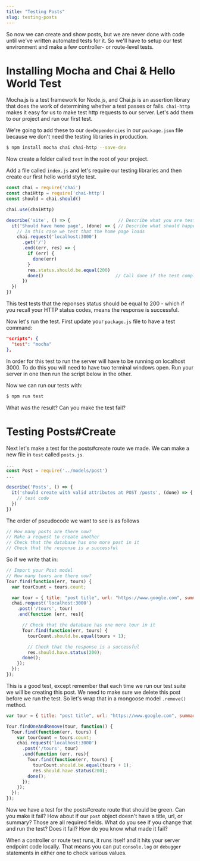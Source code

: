 ```yaml
---
title: "Testing Posts"
slug: testing-posts
---
```


So now we can create and show posts, but we are never done with code until we've written automated tests for it. So we'll have to setup our test environment and make a few controller- or route-level tests.

# Installing Mocha and Chai & Hello World Test

Mocha.js is a test framework for Node.js, and Chai.js is an assertion library that does the work of determining whether a test passes or fails. `chai-http` makes it easy for us to make test http requests to our server. Let's add them to our project and run our first test.

We're going to add these to our `devDependencies` in our `package.json` file because we don't need the testing libraries in production.

```bash
$ npm install mocha chai chai-http --save-dev
```

Now create a folder called `test` in the root of your project.

Add a file called `index.js` and let's require our testing libraries and then create our first hello world style test.

```js
const chai = require('chai')
const chaiHttp = require('chai-http')
const should = chai.should()

chai.use(chaiHttp)

describe('site', () => {                  // Describe what you are testing
  it('Should have home page', (done) => { // Describe what should happen
    // In this case we test that the home page loads
    chai.request('localhost:3000')
      .get('/')
      .end((err, res) => {
        if (err) {
          done(err)
        }
        res.status.should.be.equal(200)
        done()                           // Call done if the test completed successfully.
      })
  })
})
```

This test tests that the reponses status should be equal to 200 - which if you recall your HTTP status codes, means the response is successful.

Now let's run the test. First update your `package.js` file to have a test command:

```json
"scripts": {
  "test": "mocha"
},
```

In order for this test to run the server will have to be running on localhost 3000. To do this you will need to have two terminal windows open. Run your server in one then run the script below in the other. 

Now we can run our tests with:
```bash
$ npm run test
```

What was the result? Can you make the test fail?

# Testing Posts#Create

Next let's make a test for the posts#create route we made. We can make a new file in `test` called `posts.js`.

```js
...
const Post = require('../models/post')
...

describe('Posts', () => {
  it('should create with valid attributes at POST /posts', (done) => {
    // test code
  })
})
```

The order of pseudocode we want to see is as follows

```js
// How many posts are there now?
// Make a request to create another
// Check that the database has one more post in it
// Check that the response is a successful
```

So if we write that in:

```js
// Import your Post model
// How many tours are there now?
Tour.find(function(err, tours) {
  var tourCount = tours.count;

  var tour = { title: "post title", url: "https://www.google.com", summary: "post summary" }
  chai.request('localhost:3000')
    .post('/tours', tour)
    .end(function (err, res){

      // Check that the database has one more tour in it
      Tour.find(function(err, tours) {
        tourCount.should.be.equal(tours + 1);

        // Check that the response is a successful
        res.should.have.status(200);
      done();
    });
  });
});
```

This is a good test, except remember that each time we run our test suite we will be creating this post. We need to make sure we delete this post before we run the test. So let's wrap that in a mongoose model `.remove()` method.


```js
var tour = { title: "post title", url: "https://www.google.com", summary: "post summary" }

Tour.findOneAndRemove(tour, function() {
  Tour.find(function(err, tours) {
    var tourCount = tours.count;
    chai.request('localhost:3000')
      .post('/tours', tour)
      .end(function (err, res){
        Tour.find(function(err, tours) {
          tourCount.should.be.equal(tours + 1);
          res.should.have.status(200);
        done();
      });
    });
  });
});
```

Now we have a test for the posts#create route that should be green. Can you make it fail? How about if our `post` object doesn't have a title, url, or summary? Those are all required fields. What do you see if you change that and run the test? Does it fail? How do you know what made it fail?

When a controller or route test runs, it runs itself and it hits your server endpoint code locally. That means you can put `console.log` or `debugger` statements in either one to check various values.
